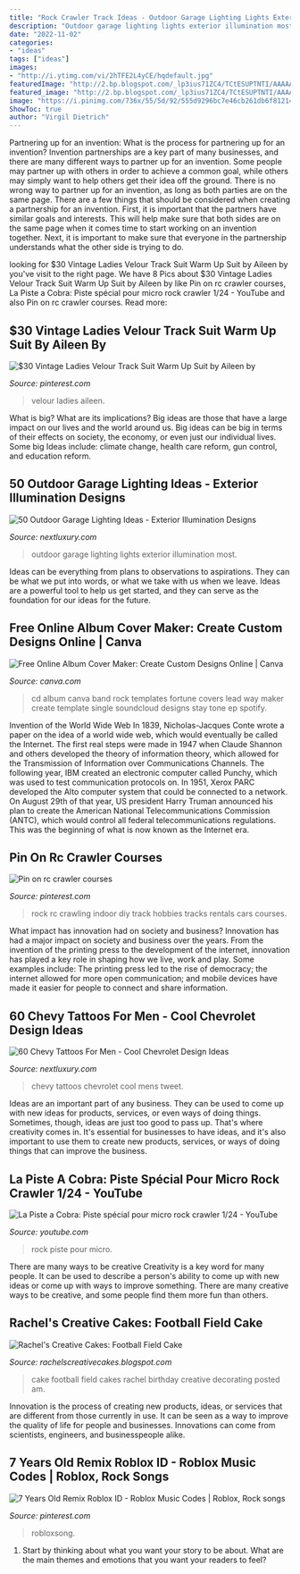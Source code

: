 ```yaml
---
title: "Rock Crawler Track Ideas - Outdoor Garage Lighting Lights Exterior Illumination Most"
description: "Outdoor garage lighting lights exterior illumination most"
date: "2022-11-02"
categories:
- "ideas"
tags: ["ideas"]
images:
- "http://i.ytimg.com/vi/2hTFE2L4yCE/hqdefault.jpg"
featuredImage: "http://2.bp.blogspot.com/_lp3ius71ZC4/TCtESUPTNTI/AAAAAAAACA0/nsvJrJwHEug/s1600/IMG_8037.JPG"
featured_image: "http://2.bp.blogspot.com/_lp3ius71ZC4/TCtESUPTNTI/AAAAAAAACA0/nsvJrJwHEug/s1600/IMG_8037.JPG"
image: "https://i.pinimg.com/736x/55/5d/92/555d9296bc7e46cb261db6f812148c14.jpg"
ShowToc: true
author: "Virgil Dietrich"
---
```



Partnering up for an invention: What is the process for partnering up for an invention?
Invention partnerships are a key part of many businesses, and there are many different ways to partner up for an invention. Some people may partner up with others in order to achieve a common goal, while others may simply want to help others get their idea off the ground. There is no wrong way to partner up for an invention, as long as both parties are on the same page.
There are a few things that should be considered when creating a partnership for an invention. First, it is important that the partners have similar goals and interests. This will help make sure that both sides are on the same page when it comes time to start working on an invention together. Next, it is important to make sure that everyone in the partnership understands what the other side is trying to do.

	

		
looking for $30 Vintage Ladies Velour Track Suit Warm Up Suit by Aileen by you've visit to the right page. We have 8 Pics about $30 Vintage Ladies Velour Track Suit Warm Up Suit by Aileen by like Pin on rc crawler courses, La Piste a Cobra: Piste spécial pour micro rock crawler 1/24 - YouTube and also Pin on rc crawler courses. Read more:
		
    
## $30 Vintage Ladies Velour Track Suit Warm Up Suit By Aileen By

<img loading=lazy src="https://i.pinimg.com/736x/91/fa/75/91fa759002ee9aa786592caecbd28477--track-suits-vintage-ladies.jpg" onerror="this.onerror=null;this.src='https://tse3.mm.bing.net/th?id=OIP.-OOsZ70PtZ6KCOtN6bYLmQHaSX&amp;pid=15.1';" alt="$30 Vintage Ladies Velour Track Suit Warm Up Suit by Aileen by">

_Source: pinterest.com_

>velour ladies aileen. 

	

What is big? What are its implications?
Big ideas are those that have a large impact on our lives and the world around us. Big ideas can be big in terms of their effects on society, the economy, or even just our individual lives. Some big Ideas include: climate change, health care reform, gun control, and education reform.

    
## 50 Outdoor Garage Lighting Ideas - Exterior Illumination Designs

<img loading=lazy src="http://nextluxury.com/wp-content/uploads/garage-lights-outdoor-ideas.jpg" onerror="this.onerror=null;this.src='https://tse2.mm.bing.net/th?id=OIP.t1MG5vN_ZN-lAMx9pMDkSwHaE7&amp;pid=15.1';" alt="50 Outdoor Garage Lighting Ideas - Exterior Illumination Designs">

_Source: nextluxury.com_

>outdoor garage lighting lights exterior illumination most. 

	

Ideas can be everything from plans to observations to aspirations. They can be what we put into words, or what we take with us when we leave. Ideas are a powerful tool to help us get started, and they can serve as the foundation for our ideas for the future.

    
## Free Online Album Cover Maker: Create Custom Designs Online | Canva

<img loading=lazy src="https://static-cse.canva.com/blob/424176/1600w-V9UBYLgLIcY.jpg" onerror="this.onerror=null;this.src='https://tse3.mm.bing.net/th?id=OIP.LlcvCiLL7OcpTLz2LwhmNgHaHa&amp;pid=15.1';" alt="Free Online Album Cover Maker: Create Custom Designs Online | Canva">

_Source: canva.com_

>cd album canva band rock templates fortune covers lead way maker create template single soundcloud designs stay tone ep spotify. 

	

Invention of the World Wide Web
In 1839, Nicholas-Jacques Conte wrote a paper on the idea of a world wide web, which would eventually be called the Internet. The first real steps were made in 1947 when Claude Shannon and others developed the theory of information theory, which allowed for the Transmission of Information over Communications Channels. The following year, IBM created an electronic computer called Punchy, which was used to test communication protocols on. In 1951, Xerox PARC developed the Alto computer system that could be connected to a network. On August 29th of that year, US president Harry Truman announced his plan to create the American National Telecommunications Commission (ANTC), which would control all federal telecommunications regulations. This was the beginning of what is now known as the Internet era.

    
## Pin On Rc Crawler Courses

<img loading=lazy src="https://i.pinimg.com/736x/56/22/5d/56225d58533de3cd713e6b4dd7b6e500.jpg" onerror="this.onerror=null;this.src='https://tse1.mm.bing.net/th?id=OIP.K6mKAzDUuqYdp-MHKFW_qAHaEK&amp;pid=15.1';" alt="Pin on rc crawler courses">

_Source: pinterest.com_

>rock rc crawling indoor diy track hobbies tracks rentals cars courses. 

	

What impact has innovation had on society and business?
Innovation has had a major impact on society and business over the years. From the invention of the printing press to the development of the internet, innovation has played a key role in shaping how we live, work and play. Some examples include: The printing press led to the rise of democracy; the internet allowed for more open communication; and mobile devices have made it easier for people to connect and share information.

    
## 60 Chevy Tattoos For Men - Cool Chevrolet Design Ideas

<img loading=lazy src="http://nextluxury.com/wp-content/uploads/negative-space-tire-tracks-with-blue-chevy-logo-mens-rib-cage-side-tattoos.jpg" onerror="this.onerror=null;this.src='https://tse2.mm.bing.net/th?id=OIP.VYnvvXAZ9ooI2-1KOiBeDgHaHa&amp;pid=15.1';" alt="60 Chevy Tattoos For Men - Cool Chevrolet Design Ideas">

_Source: nextluxury.com_

>chevy tattoos chevrolet cool mens tweet. 

	

Ideas are an important part of any business. They can be used to come up with new ideas for products, services, or even ways of doing things. Sometimes, though, ideas are just too good to pass up. That's where creativity comes in. It's essential for businesses to have ideas, and it's also important to use them to create new products, services, or ways of doing things that can improve the business.

    
## La Piste A Cobra: Piste Spécial Pour Micro Rock Crawler 1/24 - YouTube

<img loading=lazy src="http://i.ytimg.com/vi/2hTFE2L4yCE/hqdefault.jpg" onerror="this.onerror=null;this.src='https://tse2.mm.bing.net/th?id=OIP.aY1s0h1a99NBSvCIHAsLbgHaFj&amp;pid=15.1';" alt="La Piste a Cobra: Piste spécial pour micro rock crawler 1/24 - YouTube">

_Source: youtube.com_

>rock piste pour micro. 

	

There are many ways to be creative
Creativity is a key word for many people. It can be used to describe a person's ability to come up with new ideas or come up with ways to improve something. There are many creative ways to be creative, and some people find them more fun than others.

    
## Rachel&#039;s Creative Cakes: Football Field Cake

<img loading=lazy src="http://2.bp.blogspot.com/_lp3ius71ZC4/TCtESUPTNTI/AAAAAAAACA0/nsvJrJwHEug/s1600/IMG_8037.JPG" onerror="this.onerror=null;this.src='https://tse4.mm.bing.net/th?id=OIP.AEpX58rvCo8yiM9JALX63AHaE8&amp;pid=15.1';" alt="Rachel&#039;s Creative Cakes: Football Field Cake">

_Source: rachelscreativecakes.blogspot.com_

>cake football field cakes rachel birthday creative decorating posted am. 

	

Innovation is the process of creating new products, ideas, or services that are different from those currently in use. It can be seen as a way to improve the quality of life for people and businesses. Innovations can come from scientists, engineers, and businesspeople alike.

    
## 7 Years Old Remix Roblox ID - Roblox Music Codes | Roblox, Rock Songs

<img loading=lazy src="https://i.pinimg.com/736x/55/5d/92/555d9296bc7e46cb261db6f812148c14.jpg" onerror="this.onerror=null;this.src='https://tse1.mm.bing.net/th?id=OIP.2omf-XOVgSiJM0SP8PnUmwHaLG&amp;pid=15.1';" alt="7 Years Old Remix Roblox ID - Roblox Music Codes | Roblox, Rock songs">

_Source: pinterest.com_

>robloxsong. 

	

1. Start by thinking about what you want your story to be about. What are the main themes and emotions that you want your readers to feel?

